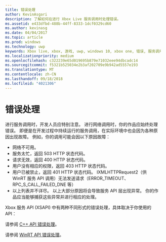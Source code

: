 ```yaml
---
title: 错误处理
author: KevinAsgari
description: 了解如何在进行 Xbox Live 服务调用时处理错误。
ms.assetid: e433dfbd-488b-44ff-8333-1dcf0329cd60
ms.author: kevinasg
ms.date: 04/04/2017
ms.topic: article
ms.prod: windows
ms.technology: uwp
keywords: Xbox live, xbox, 游戏, uwp, windows 10, xbox one, 错误, 服务调用
ms.localizationpriority: medium
ms.openlocfilehash: c322239e65d019695b879e71032eee94dbcadc14
ms.sourcegitcommit: f5321b525034e2b3af202709e9b942ad5557e193
ms.translationtype: MT
ms.contentlocale: zh-CN
ms.lasthandoff: 09/18/2018
ms.locfileid: "4021306"
---
```

# <a name="error-handling"></a>错误处理

进行服务调用时，开发人员应特别注意。 进行网络调用时，你的作品应始终处理错误。 即便是在开发过程中持续运行的服务调用，在实际环境中也会因为各种原因出现故障。 例如，你的调用可能会因以下原因故障：

* 网络不可用。
* 服务太忙，返回 503 HTTP 状态代码。
* 请求无效，返回 400 HTTP 状态代码。
* 用户没有相应的权限，返回 403 HTTP 状态代码。
* 用户已被禁止，返回 401 HTTP 状态代码。
IXMLHTTPRequest2（供 WinRT 服务 API 调用）无法发送请求（ERROR_TIMEOUT、RPC_S_CALL_FAILED_DNE 等）
* 以上列表并不详尽。 以上大部分原因将会导致服务 API 层出现异常。 你的作品应当能够捕获这些异常并进行相应的处理。

Xbox 服务 API (XSAPI) 中有两种不同形式的错误处理，具体取决于你使用的 API：

请参阅 [C++ API 错误处理](error-handling-cpp.md)。

请参阅 [WinRT API 错误处理](error-handling-winrt.md)。
